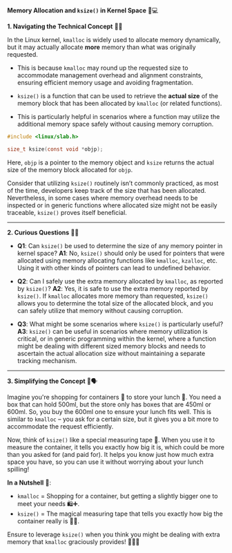 **Memory Allocation and `ksize()` in Kernel Space** 📘💻

**1. Navigating the Technical Concept** 🧭🚀

In the Linux kernel, `kmalloc` is widely used to allocate memory dynamically, but it may actually allocate **more** memory than what was originally requested.

- This is because `kmalloc` may round up the requested size to accommodate management overhead and alignment constraints, ensuring efficient memory usage and avoiding fragmentation.

- `ksize()` is a function that can be used to retrieve the **actual size** of the memory block that has been allocated by `kmalloc` (or related functions). 

- This is particularly helpful in scenarios where a function may utilize the additional memory space safely without causing memory corruption.

```c
#include <linux/slab.h>

size_t ksize(const void *objp);
```

Here, `objp` is a pointer to the memory object and `ksize` returns the actual size of the memory block allocated for `objp`.

Consider that utilizing `ksize()` routinely isn’t commonly practiced, as most of the time, developers keep track of the size that has been allocated. Nevertheless, in some cases where memory overhead needs to be inspected or in generic functions where allocated size might not be easily traceable, `ksize()` proves itself beneficial.

---

**2. Curious Questions** 🤔💡

- **Q1**: Can `ksize()` be used to determine the size of any memory pointer in kernel space?
  **A1**: No, `ksize()` should only be used for pointers that were allocated using memory allocating functions like `kmalloc`, `kzalloc`, etc. Using it with other kinds of pointers can lead to undefined behavior.

- **Q2**: Can I safely use the extra memory allocated by `kmalloc`, as reported by `ksize()`?
  **A2**: Yes, it is safe to use the extra memory reported by `ksize()`. If `kmalloc` allocates more memory than requested, `ksize()` allows you to determine the total size of the allocated block, and you can safely utilize that memory without causing corruption.

- **Q3**: What might be some scenarios where `ksize()` is particularly useful?
  **A3**: `ksize()` can be useful in scenarios where memory utilization is critical, or in generic programming within the kernel, where a function might be dealing with different sized memory blocks and needs to ascertain the actual allocation size without maintaining a separate tracking mechanism.

---

**3. Simplifying the Concept** 🎈🗣️

Imagine you're shopping for containers 🛒 to store your lunch 🍱. You need a box that can hold 500ml, but the store only has boxes that are 450ml or 600ml. So, you buy the 600ml one to ensure your lunch fits well. This is similar to `kmalloc` – you ask for a certain size, but it gives you a bit more to accommodate the request efficiently.

Now, think of `ksize()` like a special measuring tape 📏. When you use it to measure the container, it tells you exactly how big it is, which could be more than you asked for (and paid for). It helps you know just how much extra space you have, so you can use it without worrying about your lunch spilling!

**In a Nutshell** 🌰:
- `kmalloc` = Shopping for a container, but getting a slightly bigger one to meet your needs 🛍️➕.
- `ksize()` = The magical measuring tape that tells you exactly how big the container really is 📏✨.
  
Ensure to leverage `ksize()` when you think you might be dealing with extra memory that `kmalloc` graciously provides! 🚀🧠💼

